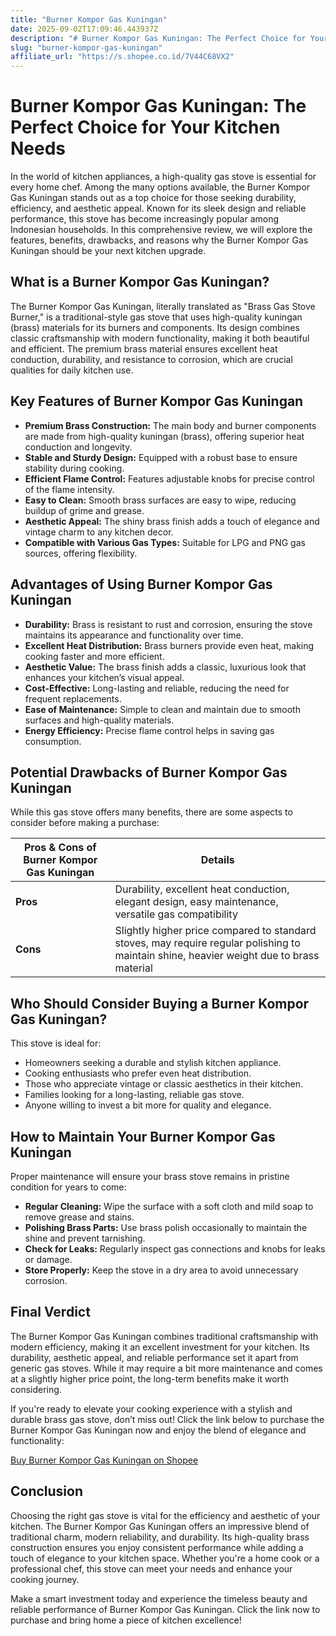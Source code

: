 ```yaml
---
title: "Burner Kompor Gas Kuningan"
date: 2025-09-02T17:09:46.443937Z
description: "# Burner Kompor Gas Kuningan: The Perfect Choice for Your Kitchen Needs..."
slug: "burner-kompor-gas-kuningan"
affiliate_url: "https://s.shopee.co.id/7V44C68VX2"
---
```

# Burner Kompor Gas Kuningan: The Perfect Choice for Your Kitchen Needs

In the world of kitchen appliances, a high-quality gas stove is essential for every home chef. Among the many options available, the Burner Kompor Gas Kuningan stands out as a top choice for those seeking durability, efficiency, and aesthetic appeal. Known for its sleek design and reliable performance, this stove has become increasingly popular among Indonesian households. In this comprehensive review, we will explore the features, benefits, drawbacks, and reasons why the Burner Kompor Gas Kuningan should be your next kitchen upgrade.

## What is a Burner Kompor Gas Kuningan?

The Burner Kompor Gas Kuningan, literally translated as "Brass Gas Stove Burner," is a traditional-style gas stove that uses high-quality kuningan (brass) materials for its burners and components. Its design combines classic craftsmanship with modern functionality, making it both beautiful and efficient. The premium brass material ensures excellent heat conduction, durability, and resistance to corrosion, which are crucial qualities for daily kitchen use.

## Key Features of Burner Kompor Gas Kuningan

- **Premium Brass Construction:** The main body and burner components are made from high-quality kuningan (brass), offering superior heat conduction and longevity.
- **Stable and Sturdy Design:** Equipped with a robust base to ensure stability during cooking.
- **Efficient Flame Control:** Features adjustable knobs for precise control of the flame intensity.
- **Easy to Clean:** Smooth brass surfaces are easy to wipe, reducing buildup of grime and grease.
- **Aesthetic Appeal:** The shiny brass finish adds a touch of elegance and vintage charm to any kitchen decor.
- **Compatible with Various Gas Types:** Suitable for LPG and PNG gas sources, offering flexibility.

## Advantages of Using Burner Kompor Gas Kuningan

- **Durability:** Brass is resistant to rust and corrosion, ensuring the stove maintains its appearance and functionality over time.
- **Excellent Heat Distribution:** Brass burners provide even heat, making cooking faster and more efficient.
- **Aesthetic Value:** The brass finish adds a classic, luxurious look that enhances your kitchen’s visual appeal.
- **Cost-Effective:** Long-lasting and reliable, reducing the need for frequent replacements.
- **Ease of Maintenance:** Simple to clean and maintain due to smooth surfaces and high-quality materials.
- **Energy Efficiency:** Precise flame control helps in saving gas consumption.

## Potential Drawbacks of Burner Kompor Gas Kuningan

While this gas stove offers many benefits, there are some aspects to consider before making a purchase:

| **Pros & Cons of Burner Kompor Gas Kuningan** | **Details**                                       |
|------------------------------------------------|--------------------------------------------------|
| **Pros**                                      | Durability, excellent heat conduction, elegant design, easy maintenance, versatile gas compatibility |
| **Cons**                                      | Slightly higher price compared to standard stoves, may require regular polishing to maintain shine, heavier weight due to brass material |

## Who Should Consider Buying a Burner Kompor Gas Kuningan?

This stove is ideal for:

- Homeowners seeking a durable and stylish kitchen appliance.
- Cooking enthusiasts who prefer even heat distribution.
- Those who appreciate vintage or classic aesthetics in their kitchen.
- Families looking for a long-lasting, reliable gas stove.
- Anyone willing to invest a bit more for quality and elegance.

## How to Maintain Your Burner Kompor Gas Kuningan

Proper maintenance will ensure your brass stove remains in pristine condition for years to come:

- **Regular Cleaning:** Wipe the surface with a soft cloth and mild soap to remove grease and stains.
- **Polishing Brass Parts:** Use brass polish occasionally to maintain the shine and prevent tarnishing.
- **Check for Leaks:** Regularly inspect gas connections and knobs for leaks or damage.
- **Store Properly:** Keep the stove in a dry area to avoid unnecessary corrosion.

## Final Verdict

The Burner Kompor Gas Kuningan combines traditional craftsmanship with modern efficiency, making it an excellent investment for your kitchen. Its durability, aesthetic appeal, and reliable performance set it apart from generic gas stoves. While it may require a bit more maintenance and comes at a slightly higher price point, the long-term benefits make it worth considering.

If you're ready to elevate your cooking experience with a stylish and durable brass gas stove, don’t miss out! Click the link below to purchase the Burner Kompor Gas Kuningan now and enjoy the blend of elegance and functionality:

[Buy Burner Kompor Gas Kuningan on Shopee](https://s.shopee.co.id/7V44C68VX2)

## Conclusion

Choosing the right gas stove is vital for the efficiency and aesthetic of your kitchen. The Burner Kompor Gas Kuningan offers an impressive blend of traditional charm, modern reliability, and durability. Its high-quality brass construction ensures you enjoy consistent performance while adding a touch of elegance to your kitchen space. Whether you're a home cook or a professional chef, this stove can meet your needs and enhance your cooking journey.

Make a smart investment today and experience the timeless beauty and reliable performance of Burner Kompor Gas Kuningan. Click the link now to purchase and bring home a piece of kitchen excellence!